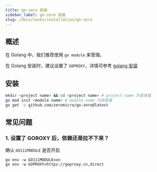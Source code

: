 ```yaml
---
title: go-zero 安装
sidebar_label: go-zero 安装
slug: /docs/tasks/installation/go-zero
---
```


## 概述

在 Golang 中，我们推荐使用 `go module` 来管理。

在 Golang 安装时，建议设置了 `GOPROXY`，详情可参考 <a href="/docs/tasks" target="_blank">golang 安装</a>

## 安装

```bash
mkdir <project name> && cd <project name> # project name 为具体值
go mod init <module name> # module name 为具体值
go get -u github.com/zeromicro/go-zero@latest
```

## 常见问题

### 1. 设置了 GOROXY 后，依赖还是拉不下来？

确认 `GO111MODULE` 是否开启

```shell
go env -w GO111MODULE=on
go env -w GOPROXY=https://goproxy.cn,direct
```
